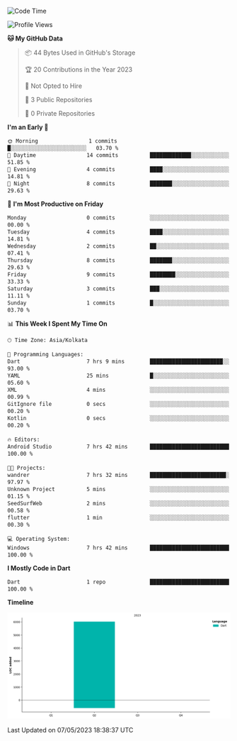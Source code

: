 <!--START_SECTION:waka-->
![Code Time](http://img.shields.io/badge/Code%20Time-11%20hrs%2056%20mins-blue)

![Profile Views](http://img.shields.io/badge/Profile%20Views-0-blue)

**🐱 My GitHub Data** 

> 📦 44 Bytes Used in GitHub's Storage 
 > 
> 🏆 20 Contributions in the Year 2023
 > 
> 🚫 Not Opted to Hire
 > 
> 📜 3 Public Repositories 
 > 
> 🔑 0 Private Repositories 
 > 
**I'm an Early 🐤** 

```text
🌞 Morning                1 commits           █░░░░░░░░░░░░░░░░░░░░░░░░   03.70 % 
🌆 Daytime                14 commits          █████████████░░░░░░░░░░░░   51.85 % 
🌃 Evening                4 commits           ████░░░░░░░░░░░░░░░░░░░░░   14.81 % 
🌙 Night                  8 commits           ███████░░░░░░░░░░░░░░░░░░   29.63 % 
```
📅 **I'm Most Productive on Friday** 

```text
Monday                   0 commits           ░░░░░░░░░░░░░░░░░░░░░░░░░   00.00 % 
Tuesday                  4 commits           ████░░░░░░░░░░░░░░░░░░░░░   14.81 % 
Wednesday                2 commits           ██░░░░░░░░░░░░░░░░░░░░░░░   07.41 % 
Thursday                 8 commits           ███████░░░░░░░░░░░░░░░░░░   29.63 % 
Friday                   9 commits           ████████░░░░░░░░░░░░░░░░░   33.33 % 
Saturday                 3 commits           ███░░░░░░░░░░░░░░░░░░░░░░   11.11 % 
Sunday                   1 commits           █░░░░░░░░░░░░░░░░░░░░░░░░   03.70 % 
```


📊 **This Week I Spent My Time On** 

```text
🕑︎ Time Zone: Asia/Kolkata

💬 Programming Languages: 
Dart                     7 hrs 9 mins        ███████████████████████░░   93.00 % 
YAML                     25 mins             █░░░░░░░░░░░░░░░░░░░░░░░░   05.60 % 
XML                      4 mins              ░░░░░░░░░░░░░░░░░░░░░░░░░   00.99 % 
GitIgnore file           0 secs              ░░░░░░░░░░░░░░░░░░░░░░░░░   00.20 % 
Kotlin                   0 secs              ░░░░░░░░░░░░░░░░░░░░░░░░░   00.20 % 

🔥 Editors: 
Android Studio           7 hrs 42 mins       █████████████████████████   100.00 % 

🐱‍💻 Projects: 
wandrer                  7 hrs 32 mins       ████████████████████████░   97.97 % 
Unknown Project          5 mins              ░░░░░░░░░░░░░░░░░░░░░░░░░   01.15 % 
SeedSurfWeb              2 mins              ░░░░░░░░░░░░░░░░░░░░░░░░░   00.58 % 
flutter                  1 min               ░░░░░░░░░░░░░░░░░░░░░░░░░   00.30 % 

💻 Operating System: 
Windows                  7 hrs 42 mins       █████████████████████████   100.00 % 
```

**I Mostly Code in Dart** 

```text
Dart                     1 repo              █████████████████████████   100.00 % 
```



**Timeline**

![Lines of Code chart](https://raw.githubusercontent.com/sairam030/sairam030/main/assets/bar_graph.png)


 Last Updated on 07/05/2023 18:38:37 UTC
<!--END_SECTION:waka-->

